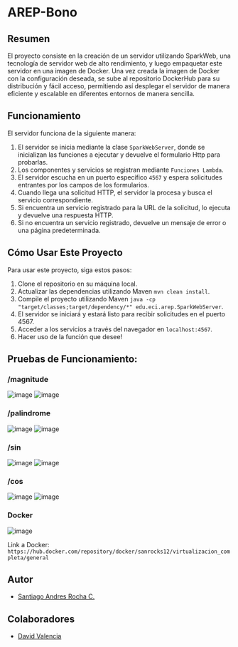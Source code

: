# AREP-Bono

## Resumen
El proyecto consiste en la creación de un servidor utilizando SparkWeb, una tecnología de servidor web de alto rendimiento, y luego empaquetar este servidor en una imagen de Docker. Una vez creada la imagen de Docker con la configuración deseada, se sube al repositorio DockerHub para su distribución y fácil acceso, permitiendo así desplegar el servidor de manera eficiente y escalable en diferentes entornos de manera sencilla.

## Funcionamiento
El servidor funciona de la siguiente manera:
1. El servidor se inicia mediante la clase `SparkWebServer`, donde se inicializan las funciones a ejecutar y devuelve el formulario Http para probarlas.
2. Los componentes y servicios se registran mediante `Funciones Lambda`.
3. El servidor escucha en un puerto específico `4567` y espera solicitudes entrantes por los campos de los formularios.
4. Cuando llega una solicitud HTTP, el servidor la procesa y busca el servicio correspondiente.
5. Si encuentra un servicio registrado para la URL de la solicitud, lo ejecuta y devuelve una respuesta HTTP.
6. Si no encuentra un servicio registrado, devuelve un mensaje de error o una página predeterminada.

## Cómo Usar Este Proyecto
Para usar este proyecto, siga estos pasos:

1. Clone el repositorio en su máquina local.
2. Actualizar las dependencias utilizando Maven `mvn clean install`.
3. Compile el proyecto utilizando Maven `java -cp "target/classes;target/dependency/*" edu.eci.arep.SparkWebServer`.
4. El servidor se iniciará y estará listo para recibir solicitudes en el puerto 4567.
5. Acceder a los servicios a través del navegador en `localhost:4567`.
6. Hacer uso de la función que desee!

## Pruebas de Funcionamiento:

### /magnitude
![image](https://github.com/SanRocks1220/AREP-Bono/assets/99696682/c036c918-7353-424f-8ded-fe0a16177763)
![image](https://github.com/SanRocks1220/AREP-Bono/assets/99696682/06dd624a-a438-4d7c-8f2e-cf83d9d22b16)
### /palindrome
![image](https://github.com/SanRocks1220/AREP-Bono/assets/99696682/eb556aa0-eb69-4569-97ed-bb06ddcfd8d2)
![image](https://github.com/SanRocks1220/AREP-Bono/assets/99696682/e265a941-8cfa-4c46-822e-d7557bf06a3c)
### /sin
![image](https://github.com/SanRocks1220/AREP-Bono/assets/99696682/18082beb-d135-4b3f-af20-cb8e2d6e835e)
![image](https://github.com/SanRocks1220/AREP-Bono/assets/99696682/e0cfc75c-dab3-47ff-9462-1fc4f5f16548)
### /cos
![image](https://github.com/SanRocks1220/AREP-Bono/assets/99696682/96f712b2-1a81-4663-9ae0-174bcf470b25)
![image](https://github.com/SanRocks1220/AREP-Bono/assets/99696682/1e51785d-b7ce-43bd-ba3c-835aa59650cb)

### Docker
![image](https://github.com/SanRocks1220/AREP-Bono-Terminado/assets/99696682/608f08b9-fa69-4922-a223-18a65120cd16)

Link a Docker: `https://hub.docker.com/repository/docker/sanrocks12/virtualizacion_completa/general`



## Autor
- [Santiago Andres Rocha C.](https://github.com/SanRocks1220)

## Colaboradores
- [David Valencia](https://github.com/DavidVal6)






